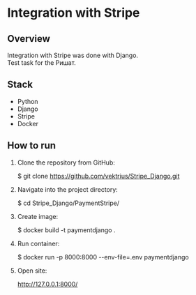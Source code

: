# Integration with Stripe

## Overview

Integration with Stripe was done with Django.
<br> Test task for the Ришат.

## Stack

* Python
* Django
* Stripe
* Docker
## How to run  

1. Clone the repository from GitHub:

    $ git clone https://github.com/vektrius/Stripe_Django.git

2. Navigate into the project directory:

    $ cd Stripe_Django/PaymentStripe/

3. Create image:

    $ docker build -t paymentdjango .
4. Run container:

    $ docker run -p 8000:8000 --env-file=.env paymentdjango
5. Open site:

    http://127.0.0.1:8000/

